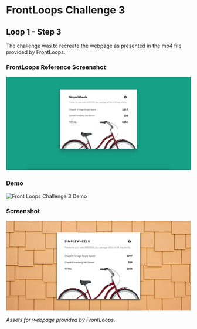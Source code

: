 # FrontLoops Challenge 3
## Loop 1 - Step 3

The challenge was to recreate the webpage as presented in the mp4 file provided by FrontLoops.

### FrontLoops Reference Screenshot

![Front Loops Challenge 3 Reference Screenshot](design/frontloops-reference-screenshot.png)

### Demo

![Front Loops Challenge 3 Demo](https://media.giphy.com/media/Uuwrtl1beFCIC93swJ/giphy.gif)

### Screenshot

![Front Loops Challenge 3 Output Screenshot](final-product-screenshot.png)

*Assets for webpage provided by FrontLoops.*
